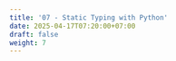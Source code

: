 ```yaml
---
title: '07 - Static Typing with Python'
date: 2025-04-17T07:20:00+07:00
draft: false
weight: 7
---
```

